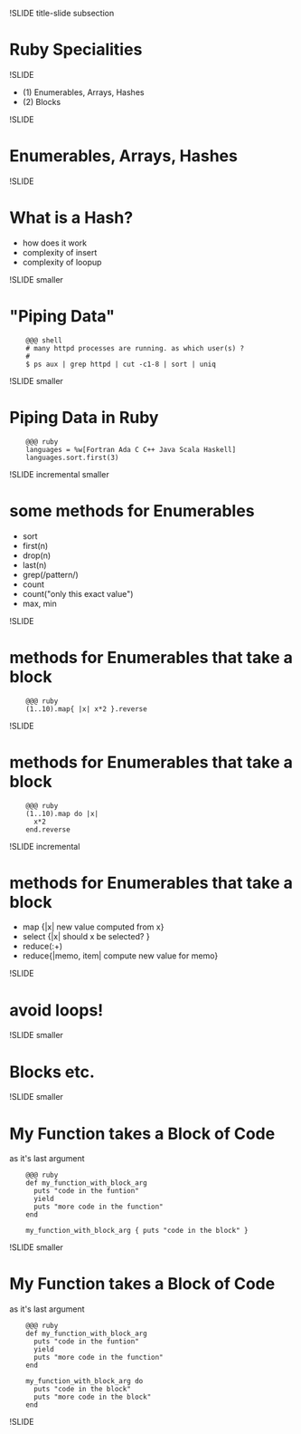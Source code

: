 !SLIDE title-slide subsection

# Ruby Specialities

!SLIDE 

* (1) Enumerables, Arrays, Hashes
* (2) Blocks

!SLIDE 

# Enumerables, Arrays, Hashes

!SLIDE

# What is a Hash?

* how does it work
* complexity of insert
* complexity of loopup

!SLIDE smaller

# "Piping Data"

        @@@ shell
        # many httpd processes are running. as which user(s) ?
        # 
        $ ps aux | grep httpd | cut -c1-8 | sort | uniq

!SLIDE smaller

# Piping Data in Ruby

        @@@ ruby
        languages = %w[Fortran Ada C C++ Java Scala Haskell]
        languages.sort.first(3)

!SLIDE incremental smaller

# some methods for Enumerables

* sort
* first(n)
* drop(n)
* last(n)
* grep(/pattern/)
* count
* count("only this exact value")
* max, min


!SLIDE 

# methods for Enumerables that take a block


        @@@ ruby
        (1..10).map{ |x| x*2 }.reverse


!SLIDE 

# methods for Enumerables that take a block


        @@@ ruby
        (1..10).map do |x| 
          x*2 
        end.reverse


!SLIDE incremental

# methods for Enumerables that take a block

* map {|x| new value computed from x} 
* select {|x| should x be selected? }
* reduce(:+)
* reduce{|memo, item| compute new value for memo}

!SLIDE

# avoid loops!


!SLIDE smaller

# Blocks etc.

!SLIDE smaller

# My Function takes a Block of Code 
as it's last argument

        @@@ ruby
        def my_function_with_block_arg
          puts "code in the funtion"
          yield
          puts "more code in the function"
        end

        my_function_with_block_arg { puts "code in the block" }
        
!SLIDE smaller

# My Function takes a Block of Code 
as it's last argument

        @@@ ruby
        def my_function_with_block_arg
          puts "code in the funtion"
          yield
          puts "more code in the function"
        end

        my_function_with_block_arg do
          puts "code in the block"
          puts "more code in the block"
        end

!SLIDE 


